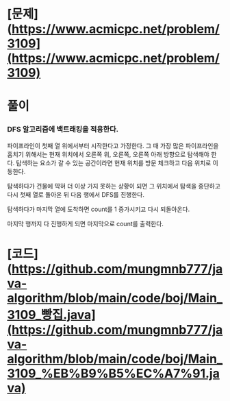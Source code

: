# [문제](https://www.acmicpc.net/problem/3109](https://www.acmicpc.net/problem/3109)

# 풀이

### DFS 알고리즘에 백트래킹을 적용한다.

파이프라인이 첫째 열 위에서부터 시작한다고 가정한다. 그 때 가장 많은 파이프라인을 훔치기 위해서는 현재 위치에서 오른쪽 위, 오른쪽, 오른쪽 아래 방향으로 탐색해야 한다. 탐색하는 요소가 갈 수 있는 공간이라면 현재 위치를 방문 체크하고 다음 위치로 이동한다.

탐색하다가 건물에 막혀 더 이상 가지 못하는 상황이 되면 그 위치에서 탐색을 중단하고 다시 첫째 열로 돌아온 뒤 다음 행에서 DFS를 진행한다.

탐색하다가 마지막 열에 도착하면 count를 1 증가시키고 다시 되돌아온다.

마지막 행까지 다 진행하게 되면 마지막으로 count를 출력한다.

# [코드](https://github.com/mungmnb777/java-algorithm/blob/main/code/boj/Main_3109_빵집.java](https://github.com/mungmnb777/java-algorithm/blob/main/code/boj/Main_3109_%EB%B9%B5%EC%A7%91.java)
